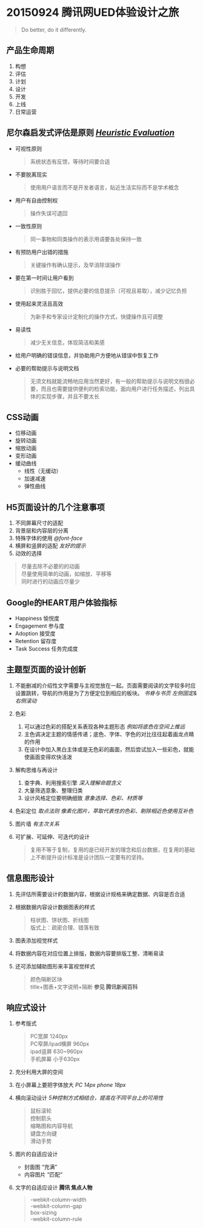 # 20150924 腾讯网UED体验设计之旅  
> Do better, do it differently.

## 产品生命周期
1. 构想
2. 评估
3. 计划
4. 设计
5. 开发
6. 上线
7. 日常运营

## 尼尔森启发式评估是原则 _[Heuristic Evaluation](http://www.nngroup.com)_
* 可视性原则  
	> 系统状态有反馈，等待时间要合适  

* 不要脱离现实  
	> 使用用户语言而不是开发者语言，贴近生活实际而不是学术概念  

* 用户有自由控制权  
	> 操作失误可退回  

* 一致性原则  
	> 同一事物和同类操作的表示用语要各处保持一致  

* 有预防用户出错的措施  
	> 关键操作有确认提示，及早消除误操作  

* 要在第一时间让用户看到  
	> 识别胜于回忆，提供必要的信息提示（可视且易取），减少记忆负担  

* 使用起来灵活且高效  
	> 为新手和专家设计定制化的操作方式，快捷操作且可调整  

* 易读性  
	> 减少无关信息，体现简洁和美感  

* 给用户明确的错误信息，并协助用户方便地从错误中恢复工作  

* 必要的帮助提示与说明文档  
	> 无须文档就能流畅地应用当然更好，有一般的帮助提示与说明文档很必要，而且也需要提供便利的检索功能，面向用户进行任务描述，列出具体的实现步骤，并且不要太长  

## CSS动画
* 位移动画
* 旋转动画
* 缩放动画
* 变形动画
* 缓动曲线
	* 线性（无缓动）
	* 加速减速
	* 弹性曲线

## H5页面设计的几个注意事项
1. 不同屏幕尺寸的适配
2. 背景层和内容层的分离
3. 特殊字体的使用 _@font-face_
4. 横屏和竖屏的适配 _友好的提示_
5. 动效的选择

 > 尽量去除不必要的的动画   
 > 尽量使用简单的动画，如缩放、平移等   
 > 同时进行的动画应尽量少   

## Google的HEART用户体验指标
* Happiness 愉悦度
* Engagement 参与度
* Adoption 接受度
* Retention 留存度
* Task Success 任务完成度

## 主题型页面的设计创新
1. 不能删减的介绍性文字需要与主视觉放在一起。页面需要阅读的文字较多时应设置跳转，导航的作用是为了方便定位到相应的板块。 _书脊与书页 左侧固定&右侧滚动_  
2. 色彩
	1. 可以通过色彩的搭配关系表现各种主题形态 _例如将底色在空间上推远_
	2. 主色调决定主题的情感传递；底色、字体、字色的对比往往起着画龙点睛的作用
	3. 在设计中加入黑白主体或是无色彩的画面，然后尝试加入一些彩色，就能使画面变得欢快活泼
3. 解构思维与再设计
	1. 查字典、利用搜索引擎 _深入理解命题含义_
	2. 大量筛选意象、整理归类
	3. 设计风格定位要明确细致 _意象选择、色彩、材质等_
4. 色彩定位 _取点法则 像素化图片，萃取代表性的色彩、剔除相近色使用互补色_
5. 图片墙 _有主次关系_
6. 可扩展、可延伸、可迭代的设计   

	> 复用不等于复制，复用的是已经开发的理念和后台数据，在复用的基础上不断提升设计标准是设计团队一定要有的坚持。

## 信息图形设计
1. 先评估所需要设计的数据内容，根据设计规格来确定数据、内容是否合适
2. 根据数据内容设计数据图表的样式  

	> 柱状图、饼状图、折线图   
	> 版式上：疏密合理、错落有致   
 
3. 图表添加视觉样式
4. 将数据内容在对应位置上排版，数据内容要排版工整、清晰易读
5. 还可添加辅助图形来丰富视觉样式 

	> 颜色隔断区块   
	> title+图表+文字说明+隔断 **参见 腾讯新闻百科**   

## 响应式设计
1. 参考版式   

	> PC宽屏 1240px  
	> PC窄屏/ipad横屏 960px  
	> ipad竖屏 630~960px  
	> 手机屏幕 小于630px  

2. 充分利用大屏的空间  
3. 在小屏幕上要把字体放大 _PC 14px phone 18px_  
4. 横向滚动设计 *5种控制方式相结合，提高在不同平台上的可用性* 

	> 鼠标滚轮  
	> 控制箭头  
	> 缩略图和内容导航  
	> 键盘方向键  
	> 滑动手势  

5. 图片的自适应设计
	* 封面图 “充满”
	* 内容图片 “匹配”
6. 文字的自适应设计 **腾讯 焦点人物**  

	> -webkit-column-width   
	> -webkit-column-gap  
	> box-sizing  
	> -webkit-column-rule


